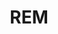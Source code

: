 ---
layout: home

title: REM
titleTemplate: Rclone Desktop App

hero:
  name: "REM"
  text: "Rclone Desktop App"
  tagline: REM is a desktop application based on Rclone. It allows you to browse, organize, and transfer files across your cloud storages effortlessly.
  actions:
    - theme: alt
      text: Windows
      link: https://release.liriliri.io/rem/REM-1.1.0-win-x64.exe
    - theme: alt
      text: macOS Apple silicon
      link: https://release.liriliri.io/rem/REM-1.1.0-mac-arm64.dmg
    - theme: alt
      text: macOS Intel chip 
      link: https://release.liriliri.io/rem/REM-1.1.0-mac-x64.dmg  
    - theme: alt
      text: Linux
      link: https://release.liriliri.io/rem/REM-1.1.0-linux-x86_64.AppImage  
  image:
    src: /screenshot.png
    alt: screenshot

features:
  - icon:
      src: /rocket.svg
    title: Easy to Install
    details: Built-in Rclone, ready to use upon installation without any additional complicated operations.
  - icon:
      src: /tools.svg
    title: Feature-rich
    details: Supports upload, download, copy, paste, and other operations.
  - icon:
      src: /easy.svg
    title: Easy to Use
    details: Graphical user interface, one-click operations, no need to input any commands.
---